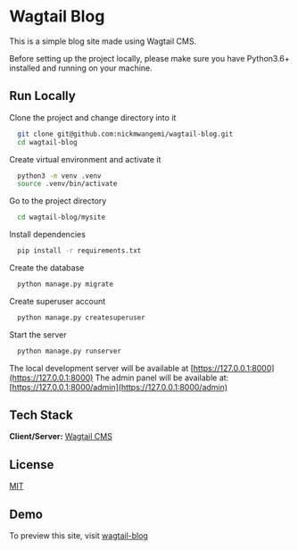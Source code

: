 # Wagtail Blog

This is a simple blog site made using Wagtail CMS.

Before setting up the project locally, please make sure you have Python3.6+ installed and running on your machine.


    
## Run Locally

Clone the project and change directory into it

```bash
  git clone git@github.com:nickmwangemi/wagtail-blog.git
  cd wagtail-blog
```

Create virtual environment and activate it

```bash
  python3 -m venv .venv
  source .venv/bin/activate
```


Go to the project directory

```bash
  cd wagtail-blog/mysite
```


Install dependencies

```bash
  pip install -r requirements.txt
```

Create the database

```bash
  python manage.py migrate
```

Create superuser account

```bash
  python manage.py createsuperuser
```

Start the server

```bash
  python manage.py runserver
```

The local development server will be available at [https://127.0.0.1:8000](https://127.0.0.1:8000)
The admin panel will be available at: [https://127.0.0.1:8000/admin](https://127.0.0.1:8000/admin)

  
## Tech Stack

**Client/Server:** [Wagtail CMS](https://wagtail.io/)
  
## License
[MIT](/LICENSE)


  
## Demo

To preview this site, visit [wagtail-blog](https://wagtail-blog.herokuapp.com/)

  